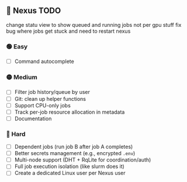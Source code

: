 ## 🚧 Nexus TODO

change statu view to show queued and running jobs not per gpu stuff
fix bug where jobs get stuck and need to restart nexus

### 🟢 Easy

- [ ] Command autocomplete

### 🟡 Medium

- [ ] Filter job history/queue by user
- [ ] Git: clean up helper functions
- [ ] Support CPU-only jobs
- [ ] Track per-job resource allocation in metadata
- [ ] Documentation

### 🔴 Hard

- [ ] Dependent jobs (run job B after job A completes)
- [ ] Better secrets management (e.g., encrypted `.env`)
- [ ] Multi-node support (DHT + RqLite for coordination/auth)
- [ ] Full job execution isolation (like slurm does it)
- [ ] Create a dedicated Linux user per Nexus user
